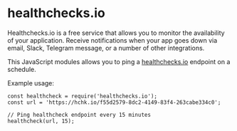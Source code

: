 # healthchecks.io

Healthchecks.io is a free service that allows you to monitor the availability of your application. Receive notifications when your app goes down via email, Slack, Telegram message, or a number of other integrations.

This JavaScript modules allows you to ping a [healthchecks.io](https://healthchecks.io) endpoint on a schedule.

Example usage:

```
const healthcheck = require('healthchecks.io');
const url = 'https://hchk.io/f55d2579-8dc2-4149-83f4-263cabe334c0';

// Ping healthcheck endpoint every 15 minutes
healthcheck(url, 15);
```



